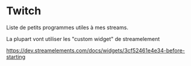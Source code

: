 # Twitch
Liste de petits programmes utiles à mes streams.

La plupart vont utiliser les "custom widget" de streamelement

https://dev.streamelements.com/docs/widgets/3cf52461e4e34-before-starting
